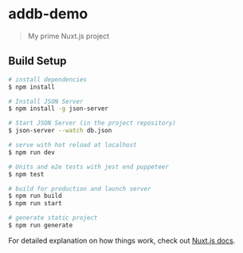 # addb-demo

> My prime Nuxt.js project

## Build Setup

```bash
# install dependencies
$ npm install

# Install JSON Server
$ npm install -g json-server

# Start JSON Server (in the project repository)
$ json-server --watch db.json

# serve with hot reload at localhost
$ npm run dev

# Units and e2e tests with jest end puppeteer
$ npm test

# build for production and launch server
$ npm run build
$ npm run start

# generate static project
$ npm run generate
```

For detailed explanation on how things work, check out [Nuxt.js docs](https://nuxtjs.org).
